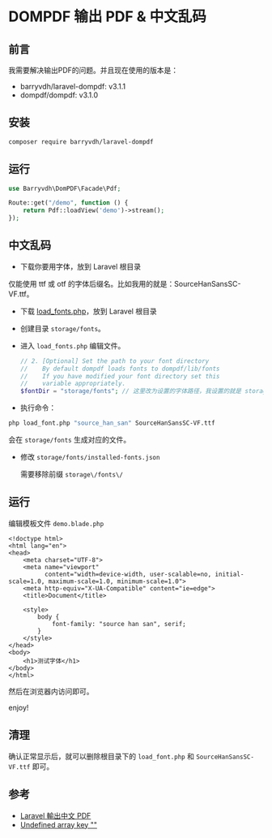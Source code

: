 # DOMPDF 输出 PDF & 中文乱码

## 前言

我需要解决输出PDF的问题。并且现在使用的版本是：

- barryvdh/laravel-dompdf: v3.1.1
- dompdf/dompdf: v3.1.0

## 安装

```bash
composer require barryvdh/laravel-dompdf
```

## 运行

```php
use Barryvdh\DomPDF\Facade\Pdf;

Route::get("/demo", function () {
    return Pdf::loadView('demo')->stream();
});
```

## 中文乱码

- 下载你要用字体，放到 Laravel 根目录

仅能使用 ttf 或 otf 的字体后缀名。比如我用的就是：SourceHanSansSC-VF.ttf。

- 下载 [load_fonts.php](https://github.com/Link1515/dompdf-load-multiple-fonts/blob/master/load_fonts.php)，放到 Laravel 根目录
- 创建目录 `storage/fonts`。
- 进入 `load_fonts.php` 编辑文件。

    ```php
    // 2. [Optional] Set the path to your font directory
    //    By default dompdf loads fonts to dompdf/lib/fonts
    //    If you have modified your font directory set this
    //    variable appropriately.
    $fontDir = "storage/fonts"; // 这里改为设置的字体路径，我设置的就是 storage/fonts

    ```
- 执行命令：

```bash
php load_font.php "source_han_san" SourceHanSansSC-VF.ttf
```

会在 `storage/fonts` 生成对应的文件。

- 修改 `storage/fonts/installed-fonts.json`

    需要移除前缀 `storage\/fonts\/`

## 运行

编辑模板文件 `demo.blade.php`

```blade
<!doctype html>
<html lang="en">
<head>
    <meta charset="UTF-8">
    <meta name="viewport"
          content="width=device-width, user-scalable=no, initial-scale=1.0, maximum-scale=1.0, minimum-scale=1.0">
    <meta http-equiv="X-UA-Compatible" content="ie=edge">
    <title>Document</title>

    <style>
        body {
            font-family: "source han san", serif;
        }
    </style>
</head>
<body>
    <h1>测试字体</h1>
</body>
</html>
```

然后在浏览器内访问即可。

enjoy!

## 清理

确认正常显示后，就可以删除根目录下的 `load_font.php` 和 `SourceHanSansSC-VF.ttf` 即可。

## 参考

- [Laravel 輸出中文 PDF](https://lynkishere.com/Backend/make-pdf-by-laravel/)
- [Undefined array key ""](https://github.com/barryvdh/laravel-dompdf/issues/1031)
